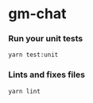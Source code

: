 # gm-chat

### Run your unit tests
```
yarn test:unit
```

### Lints and fixes files
```
yarn lint
```
